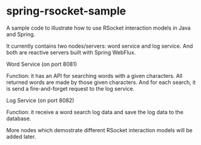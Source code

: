 # spring-rsocket-sample
A sample code to illustrate how to use RSocket interaction models in Java and Spring.

It currently contains two nodes/servers: word service and log service. And both are reactive servers built with Spring WebFlux. 

Word Service (on port 8081)

Function: it has an API for searching words with a given characters. All returned words are made by those given characters. And for each search, it is send a fire-and-forget request to the log service.

Log Service (on port 8082)

Function: it receive a word search log data and save the log data to the database.

More nodes which demostrate different RSocket interaction models will be added later. 

